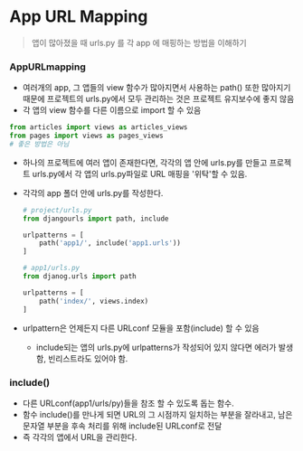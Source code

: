 # App URL Mapping

> 앱이 많아졌을 때 urls.py 를 각 app 에 매핑하는 방법을 이해하기

### AppURLmapping

- 여러개의 app, 그 앱들의 view 함수가 많아지면서 사용하는 path() 또한 많아지기 때문에 프로젝트의 urls.py에서 모두 관리하는 것은 프로젝트 유지보수에 좋지 않음
- 각 앱의 view 함수를 다른 이름으로 import 할 수 있음

```python
from articles import views as articles_views
from pages import views as pages_views
# 좋은 방법은 아님
```

- 하나의 프로젝트에 여러 앱이 존재한다면, 각각의 앱 안에 urls.py를 만들고 프로젝트 urls.py에서 각 앱의 urls.py파일로 URL 매핑을 '위탁'할 수 있음.

- 각각의 app 폴더 안에 urls.py를 작성한다.
  ```python
  # project/urls.py
  from djangourls import path, include
  
  urlpatterns = [
      path('app1/', include('app1.urls'))
  ]
  
  # app1/urls.py
  from djanog.urls import path
  
  urlpatterns = [
      path('index/', views.index)
  ]
  ```

- urlpattern은 언제든지 다른 URLconf 모듈을 포함(include) 할 수 있음

  - include되는 앱의 urls.py에 urlpatterns가 작성되어 있지 않다면 에러가 발생함, 빈리스트라도 있어야 함.

### include()

- 다른 URLconf(app1/urls/py)들을 참조 할 수 있도록 돕는 함수.
- 함수 include()를 만나게 되면 URL의 그 시점까지 일치하는 부분을 잘라내고, 남은 문자열 부분을 후속 처리를 위해 include된 URLconf로 전달
- 즉 각각의 앱에서 URL을 관리한다.